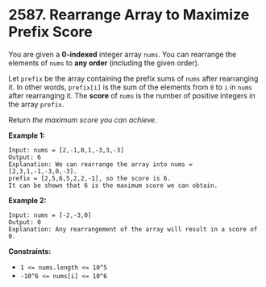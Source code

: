 # 2587. Rearrange Array to Maximize Prefix Score

You are given a <strong>0-indexed</strong> integer array `nums`. You can rearrange the elements of `nums` to <strong>any order</strong> (including the given order).

Let `prefix` be the array containing the prefix sums of `nums` after rearranging it. In other words, `prefix[i]` is the sum of the elements from `0` to `i` in `nums` after rearranging it. The <strong>score</strong> of `nums` is the number of positive integers in the array `prefix`.

Return <em>the maximum score you can achieve</em>.

<strong>Example 1:</strong>
```
Input: nums = [2,-1,0,1,-3,3,-3]
Output: 6
Explanation: We can rearrange the array into nums = [2,3,1,-1,-3,0,-3].
prefix = [2,5,6,5,2,2,-1], so the score is 6.
It can be shown that 6 is the maximum score we can obtain.
```

<strong>Example 2:</strong>
```
Input: nums = [-2,-3,0]
Output: 0
Explanation: Any rearrangement of the array will result in a score of 0.
```

<strong>Constraints:</strong>

- `1 <= nums.length <= 10^5`
- `-10^6 <= nums[i] <= 10^6`